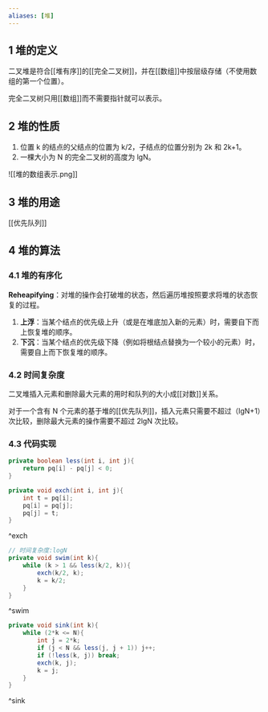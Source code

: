 ```yaml
---
aliases: [堆]
---
```


## 1 堆的定义
二叉堆是符合[[堆有序]]的[[完全二叉树]]，并在[[数组]]中按层级存储（不使用数组的第一个位置）。

完全二叉树只用[[数组]]而不需要指针就可以表示。

## 2 堆的性质
1. 位置 k 的结点的父结点的位置为 k/2，子结点的位置分别为 2k 和 2k+1。
2. 一棵大小为 N 的完全二叉树的高度为 lgN。

![[堆的数组表示.png]]

## 3 堆的用途
[[优先队列]]

## 4 堆的算法
### 4.1 堆的有序化
**Reheapifying**：对堆的操作会打破堆的状态，然后遍历堆按照要求将堆的状态恢复的过程。

1. **上浮**：当某个结点的优先级上升（或是在堆底加入新的元素）时，需要自下而上恢复堆的顺序。
2. **下沉**：当某个结点的优先级下降（例如将根结点替换为一个较小的元素）时，需要自上而下恢复堆的顺序。

### 4.2 时间复杂度
二叉堆插入元素和删除最大元素的用时和队列的大小成[[对数]]关系。

对于一个含有 N 个元素的基于堆的[[优先队列]]，插入元素只需要不超过（lgN+1）次比较，删除最大元素的操作需要不超过 2lgN 次比较。

### 4.3 代码实现
```java
private boolean less(int i, int j){
	return pq[i] - pq[j] < 0;
}
```

```java
private void exch(int i, int j){
	int t = pq[i];
	pq[i] = pq[j];
	pq[j] = t;
}
```
^exch

```java
// 时间复杂度:logN
private void swim(int k){
	while (k > 1 && less(k/2, k)){
		exch(k/2, k);
		k = k/2;
	}
}
```

^swim

```java
private void sink(int k){
	while (2*k <= N){
		int j = 2*k;
		if (j < N && less(j, j + 1)) j++;
		if (!less(k, j)) break;
		exch(k, j);
		k = j;
	}
}

```
^sink

